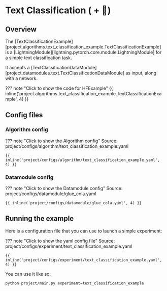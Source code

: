 # Text Classification ( + 🤗)

## Overview

The [TextClassificationExample][project.algorithms.text_classification_example.TextClassificationExample] is a [LightningModule][lightning.pytorch.core.module.LightningModule] for a simple text classification task.

It accepts a [TextClassificationDataModule][project.datamodules.text.TextClassificationDataModule] as input, along with a network.

??? note "Click to show the code for HFExample"
    {{ inline('project.algorithms.text_classification_example.TextClassificationExample', 4) }}

## Config files

### Algorithm config

??? note "Click to show the Algorithm config"
    Source: project/configs/algorithm/text_classification_example.yaml

    {{ inline('project/configs/algorithm/text_classification_example.yaml', 4) }}

### Datamodule config

??? note "Click to show the Datamodule config"
    Source: project/configs/datamodule/glue_cola.yaml

    {{ inline('project/configs/datamodule/glue_cola.yaml', 4) }}

## Running the example

Here is a configuration file that you can use to launch a simple experiment:

??? note "Click to show the yaml config file"
    Source: project/configs/experiment/text_classification_example.yaml

    {{ inline('project/configs/experiment/text_classification_example.yaml', 4) }}

You can use it like so:

```console
python project/main.py experiment=text_classification_example
```
